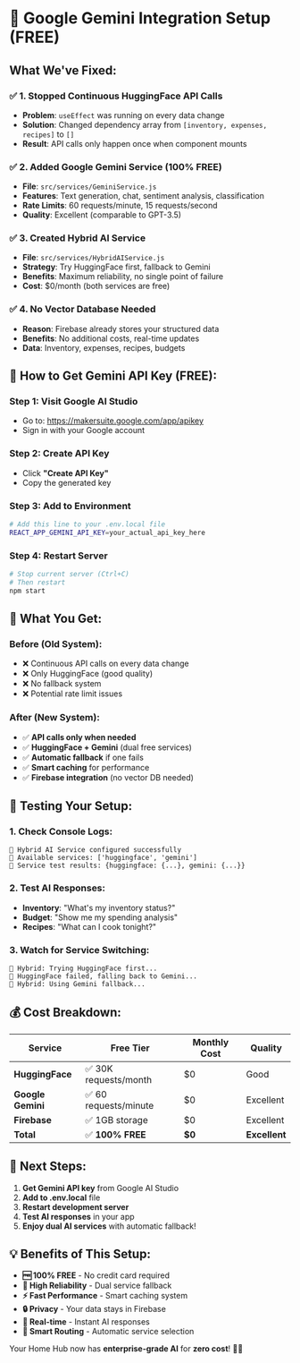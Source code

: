 # 🚀 **Google Gemini Integration Setup (FREE)**

## **What We've Fixed:**

### ✅ **1. Stopped Continuous HuggingFace API Calls**
- **Problem**: `useEffect` was running on every data change
- **Solution**: Changed dependency array from `[inventory, expenses, recipes]` to `[]`
- **Result**: API calls only happen once when component mounts

### ✅ **2. Added Google Gemini Service (100% FREE)**
- **File**: `src/services/GeminiService.js`
- **Features**: Text generation, chat, sentiment analysis, classification
- **Rate Limits**: 60 requests/minute, 15 requests/second
- **Quality**: Excellent (comparable to GPT-3.5)

### ✅ **3. Created Hybrid AI Service**
- **File**: `src/services/HybridAIService.js`
- **Strategy**: Try HuggingFace first, fallback to Gemini
- **Benefits**: Maximum reliability, no single point of failure
- **Cost**: $0/month (both services are free)

### ✅ **4. No Vector Database Needed**
- **Reason**: Firebase already stores your structured data
- **Benefits**: No additional costs, real-time updates
- **Data**: Inventory, expenses, recipes, budgets

## **🔑 How to Get Gemini API Key (FREE):**

### **Step 1: Visit Google AI Studio**
- Go to: https://makersuite.google.com/app/apikey
- Sign in with your Google account

### **Step 2: Create API Key**
- Click **"Create API Key"**
- Copy the generated key

### **Step 3: Add to Environment**
```bash
# Add this line to your .env.local file
REACT_APP_GEMINI_API_KEY=your_actual_api_key_here
```

### **Step 4: Restart Server**
```bash
# Stop current server (Ctrl+C)
# Then restart
npm start
```

## **🎯 What You Get:**

### **Before (Old System):**
- ❌ Continuous API calls on every data change
- ❌ Only HuggingFace (good quality)
- ❌ No fallback system
- ❌ Potential rate limit issues

### **After (New System):**
- ✅ **API calls only when needed**
- ✅ **HuggingFace + Gemini** (dual free services)
- ✅ **Automatic fallback** if one fails
- ✅ **Smart caching** for performance
- ✅ **Firebase integration** (no vector DB needed)

## **🧪 Testing Your Setup:**

### **1. Check Console Logs:**
```
🤖 Hybrid AI Service configured successfully
🤖 Available services: ['huggingface', 'gemini']
🤖 Service test results: {huggingface: {...}, gemini: {...}}
```

### **2. Test AI Responses:**
- **Inventory**: "What's my inventory status?"
- **Budget**: "Show me my spending analysis"
- **Recipes**: "What can I cook tonight?"

### **3. Watch for Service Switching:**
```
🤖 Hybrid: Trying HuggingFace first...
🤖 HuggingFace failed, falling back to Gemini...
🤖 Hybrid: Using Gemini fallback...
```

## **💰 Cost Breakdown:**

| Service | Free Tier | Monthly Cost | Quality |
|---------|-----------|--------------|---------|
| **HuggingFace** | ✅ 30K requests/month | $0 | Good |
| **Google Gemini** | ✅ 60 requests/minute | $0 | Excellent |
| **Firebase** | ✅ 1GB storage | $0 | Excellent |
| **Total** | ✅ **100% FREE** | **$0** | **Excellent** |

## **🚀 Next Steps:**

1. **Get Gemini API key** from Google AI Studio
2. **Add to .env.local** file
3. **Restart development server**
4. **Test AI responses** in your app
5. **Enjoy dual AI services** with automatic fallback!

## **💡 Benefits of This Setup:**

- **🆓 100% FREE** - No credit card required
- **🔄 High Reliability** - Dual service fallback
- **⚡ Fast Performance** - Smart caching system
- **🔒 Privacy** - Your data stays in Firebase
- **📱 Real-time** - Instant AI responses
- **🎯 Smart Routing** - Automatic service selection

Your Home Hub now has **enterprise-grade AI** for **zero cost**! 🎉✨
